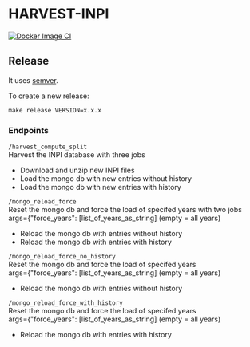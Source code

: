 # HARVEST-INPI

[![Docker Image CI](https://github.com/dataesr/harvest-inpi/actions/workflows/docker-image.yml/badge.svg)](https://github.com/dataesr/harvest-inpi/actions/workflows/docker-image.yml)

## Release

It uses [semver](https://semver.org/).

To create a new release:
```shell
make release VERSION=x.x.x
```

### Endpoints


```/harvest_compute_split```  
Harvest the INPI database with three jobs 
* Download and unzip new INPI files
* Load the mongo db with new entries without history
* Load the mongo db with new entries with history

```/mongo_reload_force```  
Reset the mongo db and force the load of specifed years with two jobs  
args={"force_years": [list_of_years_as_string] (empty = all years)
* Reload the mongo db with entries without history
* Reload the mongo db with entries with history

```/mongo_reload_force_no_history```  
Reset the mongo db and force the load of specifed years  
args={"force_years": [list_of_years_as_string] (empty = all years)
* Reload the mongo db with entries without history

```/mongo_reload_force_with_history```  
Reset the mongo db and force the load of specifed years  
args={"force_years": [list_of_years_as_string] (empty = all years)
* Reload the mongo db with entries with history
